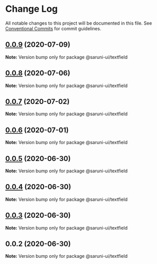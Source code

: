 # Change Log

All notable changes to this project will be documented in this file.
See [Conventional Commits](https://conventionalcommits.org) for commit guidelines.

## [0.0.9](https://github.com/tambium/saruni-ui/compare/@saruni-ui/textfield@0.0.8...@saruni-ui/textfield@0.0.9) (2020-07-09)

**Note:** Version bump only for package @saruni-ui/textfield





## [0.0.8](https://github.com/tambium/saruni-ui/compare/@saruni-ui/textfield@0.0.7...@saruni-ui/textfield@0.0.8) (2020-07-06)

**Note:** Version bump only for package @saruni-ui/textfield





## [0.0.7](https://github.com/tambium/saruni-ui/compare/@saruni-ui/textfield@0.0.6...@saruni-ui/textfield@0.0.7) (2020-07-02)

**Note:** Version bump only for package @saruni-ui/textfield





## [0.0.6](https://github.com/tambium/saruni-ui/compare/@saruni-ui/textfield@0.0.5...@saruni-ui/textfield@0.0.6) (2020-07-01)

**Note:** Version bump only for package @saruni-ui/textfield





## [0.0.5](https://github.com/tambium/saruni-ui/compare/@saruni-ui/textfield@0.0.4...@saruni-ui/textfield@0.0.5) (2020-06-30)

**Note:** Version bump only for package @saruni-ui/textfield





## [0.0.4](https://github.com/tambium/saruni-ui/compare/@saruni-ui/textfield@0.0.3...@saruni-ui/textfield@0.0.4) (2020-06-30)

**Note:** Version bump only for package @saruni-ui/textfield





## [0.0.3](https://github.com/tambium/saruni-ui/compare/@saruni-ui/textfield@0.0.2...@saruni-ui/textfield@0.0.3) (2020-06-30)

**Note:** Version bump only for package @saruni-ui/textfield





## 0.0.2 (2020-06-30)

**Note:** Version bump only for package @saruni-ui/textfield
